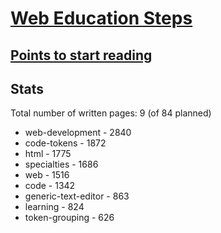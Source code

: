 # [Web Education Steps](https://github.com/UniBreakfast/web-ed-steps)

## [Points to start reading](pages/README.md)

## Stats

  Total number of written pages: 9 (of 84 planned)
  
- web-development - 2840
- code-tokens - 1872
- html - 1775
- specialties - 1686
- web - 1516
- code - 1342
- generic-text-editor - 863
- learning - 824
- token-grouping - 626
